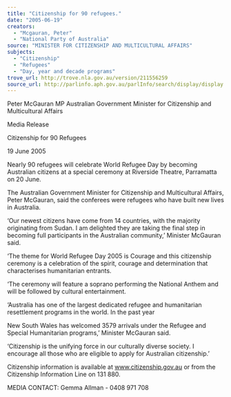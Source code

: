 ```yaml
---
title: "Citizenship for 90 refugees."
date: "2005-06-19"
creators:
  - "Mcgauran, Peter"
  - "National Party of Australia"
source: "MINISTER FOR CITIZENSHIP AND MULTICULTURAL AFFAIRS"
subjects:
  - "Citizenship"
  - "Refugees"
  - "Day, year and decade programs"
trove_url: http://trove.nla.gov.au/version/211556259
source_url: http://parlinfo.aph.gov.au/parlInfo/search/display/display.w3p;query=Id%3A%22media/pressrel/40GG6%22
---
```


 

 Peter McGauran MP Australian Government Minister for Citizenship and  Multicultural Affairs

 

 Media Release 

 Citizenship for 90 Refugees

 19 June 2005

 Nearly 90 refugees will celebrate World Refugee Day by becoming Australian citizens at a special ceremony at Riverside  Theatre, Parramatta on 20 June. 

 The Australian Government Minister for Citizenship and Multicultural Affairs, Peter McGauran, said the conferees were  refugees who have built new lives in Australia.

 ‘Our newest citizens have come from 14 countries, with the majority originating from Sudan. I am delighted they are  taking the final step in becoming full participants in the Australian community,’ Minister McGauran said.

 ‘The theme for World Refugee Day 2005 is Courage and this citizenship ceremony is a celebration of the spirit, courage  and determination that characterises humanitarian entrants. 

 ‘The ceremony will feature a soprano performing the National Anthem and will be followed by cultural entertainment.

 ‘Australia has one of the largest dedicated refugee and humanitarian resettlement programs in the world. In the past year 

 New South Wales has welcomed 3579 arrivals under the Refugee and Special Humanitarian programs,’ Minister  McGauran said.

 ‘Citizenship is the unifying force in our culturally diverse society. I encourage all those who are eligible to apply for  Australian citizenship.’

 Citizenship information is available at www.citizenship.gov.au or from the Citizenship Information Line on 131 880.

 MEDIA CONTACT: Gemma Allman - 0408 971 708

